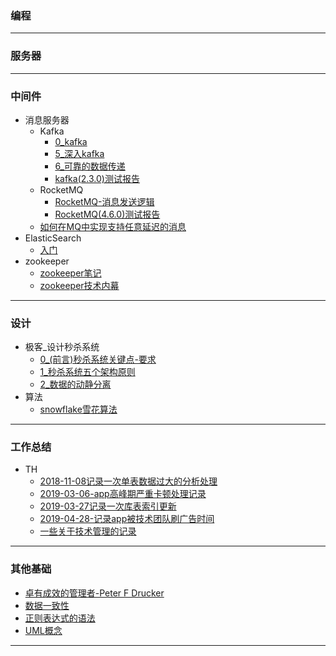 
### 编程

---

### 服务器


---

### 中间件
- 消息服务器
    - Kafka
        - [0_kafka](article/中间件/消息服务器/Kafka.md)
        - [5_深入kafka](article/中间件/消息服务器/5深入kafka.md)
        - [6_可靠的数据传递](article/中间件/消息服务器/6可靠的数据传递.md)
        - [kafka(2.3.0)测试报告](article/中间件/消息服务器/kafka2-3-0测试报告.md)
    - RocketMQ
        - [RocketMQ-消息发送逻辑](article/中间件/消息服务器/RocketMQ-消息发送逻辑.md)
        - [RocketMQ(4.6.0)测试报告](article/中间件/消息服务器/RocketMQ4-6-0测试报告.md)
    - [如何在MQ中实现支持任意延迟的消息](article/中间件/消息服务器/如何在MQ中实现支持任意延迟的消息.md)
- ElasticSearch
    - [入门](article/中间件/ElasticSearch/入门.md)
- zookeeper
    - [zookeeper笔记](article/中间件/zookeeper/zookeeper笔记.md)
    - [zookeeper技术内幕](article/中间件/zookeeper/zookeeper技术内幕.md)

---

### 设计
- 极客_设计秒杀系统
    - [0_(前言)秒杀系统关键点-要求](article/设计/极客-设计秒杀系统/0前言_秒杀系统关键点-要求.md)
    - [1_秒杀系统五个架构原则](/article/设计/极客-设计秒杀系统/1秒杀系统五个架构原则.md)
    - [2_数据的动静分离](article/设计/极客-设计秒杀系统/2数据的动静分离.md)
- 算法
    - [snowflake雪花算法](article/设计/算法algarithm/雪花算法(SnowFlake).md)
---

### 工作总结
- TH
    - [2018-11-08记录一次单表数据过大的分析处理](article/工作总结/TH/2018-11-08记录一次单表数据过大的分析处理.md)
    - [2019-03-06-app高峰期严重卡顿处理记录](article/工作总结/TH/2019-03-06-app高峰期严重卡顿处理记录.md)
    - [2019-03-27记录一次库表索引更新](article/工作总结/TH/2019-03-27记录一次库表索引更新.md)
    - [2019-04-28-记录app被技术团队刷广告时间](article/工作总结/TH/2019-04-28-记录app被技术团队刷广告时间.md)
    - [一些关于技术管理的记录](article/工作总结/TH/一些关于技术管理的记录.md)

---

### 其他基础
- [卓有成效的管理者-Peter F Drucker](article/其他基础/卓有成效的管理者-Peter.F.Drucker.md)
- [数据一致性](article/其他基础/数据一致性.md)
- [正则表达式的语法](article/其他基础/正则表达式的语法.md)
- [UML概念](article/其他基础/UML概念.md)
---
